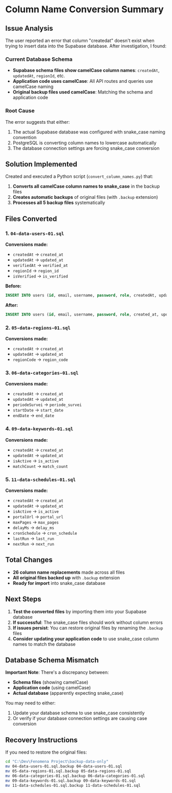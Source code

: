 # Column Name Conversion Summary

## Issue Analysis

The user reported an error that column "createdat" doesn't exist when trying to insert data into the Supabase database. After investigation, I found:

### Current Database Schema
- **Supabase schema files show camelCase column names**: `createdAt`, `updatedAt`, `regionId`, etc.
- **Application code uses camelCase**: All API routes and queries use camelCase naming
- **Original backup files used camelCase**: Matching the schema and application code

### Root Cause
The error suggests that either:
1. The actual Supabase database was configured with snake_case naming convention
2. PostgreSQL is converting column names to lowercase automatically 
3. The database connection settings are forcing snake_case conversion

## Solution Implemented

Created and executed a Python script (`convert_column_names.py`) that:

1. **Converts all camelCase column names to snake_case** in the backup files
2. **Creates automatic backups** of original files (with `.backup` extension)
3. **Processes all 5 backup files** systematically

## Files Converted

### 1. `04-data-users-01.sql`
**Conversions made:**
- `createdAt` → `created_at`
- `updatedAt` → `updated_at`
- `verifiedAt` → `verified_at`
- `regionId` → `region_id`
- `isVerified` → `is_verified`

**Before:**
```sql
INSERT INTO users (id, email, username, password, role, createdAt, updatedAt, regionId, isVerified, verifiedAt) VALUES (...)
```

**After:**
```sql
INSERT INTO users (id, email, username, password, role, created_at, updated_at, region_id, is_verified, verified_at) VALUES (...)
```

### 2. `05-data-regions-01.sql`
**Conversions made:**
- `createdAt` → `created_at`
- `updatedAt` → `updated_at`
- `regionCode` → `region_code`

### 3. `06-data-categories-01.sql`
**Conversions made:**
- `createdAt` → `created_at`
- `updatedAt` → `updated_at`
- `periodeSurvei` → `periode_survei`
- `startDate` → `start_date`
- `endDate` → `end_date`

### 4. `09-data-keywords-01.sql`
**Conversions made:**
- `createdAt` → `created_at`
- `updatedAt` → `updated_at`
- `isActive` → `is_active`
- `matchCount` → `match_count`

### 5. `11-data-schedules-01.sql`
**Conversions made:**
- `createdAt` → `created_at`
- `updatedAt` → `updated_at`
- `isActive` → `is_active`
- `portalUrl` → `portal_url`
- `maxPages` → `max_pages`
- `delayMs` → `delay_ms`
- `cronSchedule` → `cron_schedule`
- `lastRun` → `last_run`
- `nextRun` → `next_run`

## Total Changes
- **26 column name replacements** made across all files
- **All original files backed up** with `.backup` extension
- **Ready for import** into snake_case database

## Next Steps

1. **Test the converted files** by importing them into your Supabase database
2. **If successful**: The snake_case files should work without column errors
3. **If issues persist**: You can restore original files by renaming the `.backup` files
4. **Consider updating your application code** to use snake_case column names to match the database

## Database Schema Mismatch

**Important Note**: There's a discrepancy between:
- **Schema files** (showing camelCase)
- **Application code** (using camelCase) 
- **Actual database** (apparently expecting snake_case)

You may need to either:
1. Update your database schema to use snake_case consistently
2. Or verify if your database connection settings are causing case conversion

## Recovery Instructions

If you need to restore the original files:
```bash
cd "C:\Dev\Fenomena Project\backup-data-only"
mv 04-data-users-01.sql.backup 04-data-users-01.sql
mv 05-data-regions-01.sql.backup 05-data-regions-01.sql
mv 06-data-categories-01.sql.backup 06-data-categories-01.sql
mv 09-data-keywords-01.sql.backup 09-data-keywords-01.sql
mv 11-data-schedules-01.sql.backup 11-data-schedules-01.sql
```